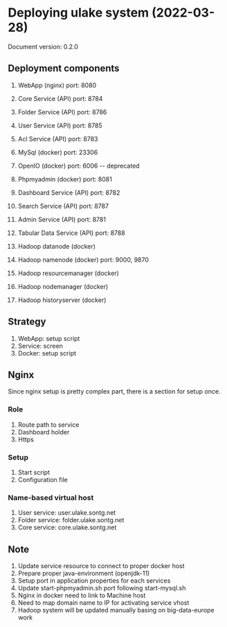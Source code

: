 # Deploying ulake system (2022-03-28)

Document version: 0.2.0

## Deployment components

1. WebApp (nginx)                   port: 8080
2. Core Service (API)               port: 8784
3. Folder Service (API)             port: 8786
4. User Service (API)               port: 8785
5. Acl Service (API)                port: 8783
6. MySql (docker)                   port: 23306
7. OpenIO (docker)                  port: 6006 -- deprecated
8. Phpmyadmin (docker)              port: 8081
9. Dashboard Service (API)          port: 8782
10. Search Service (API)            port: 8787
11. Admin Service (API)             port: 8781
12. Tabular Data Service (API)      port: 8788

8. Hadoop datanode (docker)
9. Hadoop namenode (docker)         port: 9000, 9870
10. Hadoop resourcemanager (docker)
11. Hadoop nodemanager (docker)
12. Hadoop historyserver (docker)

## Strategy

1. WebApp: setup script
2. Service: screen
3. Docker: setup script

## Nginx

Since nginx setup is pretty complex part, there is a section for setup once.

### Role

1. Route path to service
2. Dashboard holder
3. Https

### Setup

1. Start script
2. Configuration file

### Name-based virtual host

1. User service: user.ulake.sontg.net
2. Folder service: folder.ulake.sontg.net
3. Core service: core.ulake.sontg.net

## Note

1. Update service resource to connect to proper docker host
2. Prepare proper java-environment (openjdk-11)
3. Setup port in application properties for each services
4. Update start-phpmyadmin.sh port following start-mysql.sh
5. Nginx in docker need to link to Machine host
6. Need to map domain name to IP for activating service vhost
7. Hadoop system will be updated manually basing on big-data-europe work